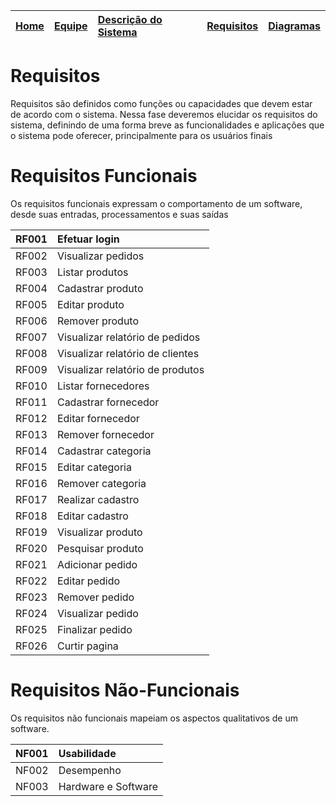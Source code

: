 |[Home](https://code.google.com/p/projeto-srtabiju/)|[Equipe](Equipe.md)|[Descrição do Sistema](Descricao_Sistema.md)|[Requisitos](Requisitos.md)|[Diagramas](Diagramas.md)|
|:--------------------------------------------------|:------------------|:-------------------------------------------|:--------------------------|:------------------------|

# Requisitos #

Requisitos são definidos como funções ou capacidades que devem estar de acordo com o sistema. Nessa fase deveremos elucidar os requisitos do sistema, definindo de uma forma breve as funcionalidades e aplicações que o sistema pode oferecer, principalmente para os usuários finais


# Requisitos Funcionais #

Os requisitos funcionais expressam o comportamento de um software, desde suas entradas, processamentos e suas saídas

|RF001| Efetuar login|
|:----|:-------------|
|RF002| Visualizar pedidos|
|RF003| Listar produtos|
|RF004| Cadastrar produto|
|RF005| Editar produto|
|RF006| Remover produto|
|RF007| Visualizar relatório de pedidos|
|RF008| Visualizar relatório de clientes|
|RF009| Visualizar relatório de produtos|
|RF010| Listar fornecedores|
|RF011| Cadastrar fornecedor|
|RF012| Editar fornecedor|
|RF013| Remover fornecedor|
|RF014| Cadastrar categoria|
|RF015| Editar categoria|
|RF016| Remover categoria|
|RF017| Realizar cadastro|
|RF018| Editar cadastro|
|RF019| Visualizar produto|
|RF020| Pesquisar produto|
|RF021| Adicionar pedido|
|RF022| Editar pedido|
|RF023| Remover pedido|
|RF024| Visualizar pedido|
|RF025| Finalizar pedido|
|RF026| Curtir pagina|


# Requisitos Não-Funcionais #

Os requisitos não funcionais mapeiam os aspectos qualitativos de um software.

|NF001| Usabilidade|
|:----|:-----------|
|NF002| Desempenho |
|NF003| Hardware e Software|